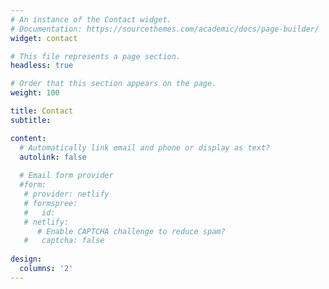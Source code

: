 ```yaml
---
# An instance of the Contact widget.
# Documentation: https://sourcethemes.com/academic/docs/page-builder/
widget: contact

# This file represents a page section.
headless: true

# Order that this section appears on the page.
weight: 100

title: Contact
subtitle:

content:
  # Automatically link email and phone or display as text?
  autolink: false
  
  # Email form provider
  #form:
   # provider: netlify
   # formspree:
   #   id:
   # netlify:
      # Enable CAPTCHA challenge to reduce spam?
   #   captcha: false
  
design:
  columns: '2'
---
```

